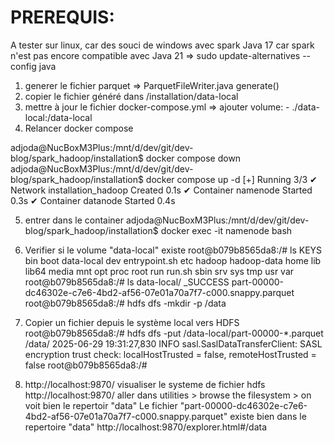 # PREREQUIS: 
  A tester sur linux, car des souci de windows avec spark
  Java 17 car spark n'est pas encore compatible avec Java 21 => sudo update-alternatives --config java


1. generer le fichier parquet => ParquetFileWriter.java generate()
2. copier le fichier généré dans /installation/data-local
3. mettre à jour le fichier docker-compose.yml => ajouter  volume: - ./data-local:/data-local
4. Relancer docker compose


adjoda@NucBoxM3Plus:/mnt/d/dev/git/dev-blog/spark_hadoop/installation$ docker compose down
adjoda@NucBoxM3Plus:/mnt/d/dev/git/dev-blog/spark_hadoop/installation$ docker compose up -d
[+] Running 3/3
✔ Network installation_hadoop  Created                                                                                                                                                0.1s
✔ Container namenode           Started                                                                                                                                                0.3s
✔ Container datanode           Started                                                                                                                                                0.4s


5.  entrer dans le container
adjoda@NucBoxM3Plus:/mnt/d/dev/git/dev-blog/spark_hadoop/installation$ docker exec -it namenode bash
6. Verifier si le volume "data-local" existe
root@b079b8565da8:/# ls
KEYS  bin  boot  data-local  dev  entrypoint.sh  etc  hadoop  hadoop-data  home  lib  lib64  media  mnt  opt  proc  root  run  run.sh  sbin  srv  sys  tmp  usr  var
root@b079b8565da8:/# ls data-local/
_SUCCESS  part-00000-dc46302e-c7e6-4bd2-af56-07e01a70a7f7-c000.snappy.parquet
root@b079b8565da8:/# hdfs dfs -mkdir -p /data
7. 	Copier un fichier depuis le système local vers HDFS
root@b079b8565da8:/# hdfs dfs -put /data-local/part-00000-*.parquet /data/
2025-06-29 19:31:27,830 INFO sasl.SaslDataTransferClient: SASL encryption trust check: localHostTrusted = false, remoteHostTrusted = false
root@b079b8565da8:/#

8. http://localhost:9870/ visualiser le systeme de fichier hdfs
   http://localhost:9870/ aller dans utilities > browse the filesystem > on voit bien le repertoir "data"
   Le fichier "part-00000-dc46302e-c7e6-4bd2-af56-07e01a70a7f7-c000.snappy.parquet" existe bien dans le repertoire "data"
   http://localhost:9870/explorer.html#/data
